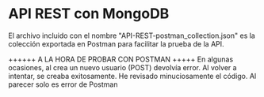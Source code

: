 # API REST con MongoDB

El archivo incluido con el nombre "API-REST-postman_collection.json" es la colección exportada en Postman
para facilitar la prueba de la API.

++++++ A LA HORA DE PROBAR CON POSTMAN +++++
En algunas ocasiones, al crea un nuevo usuario (POST) devolvía error.
Al volver a intentar, se creaba exitosamente.
He revisado minuciosamente el código. Al parecer solo es error de Postman